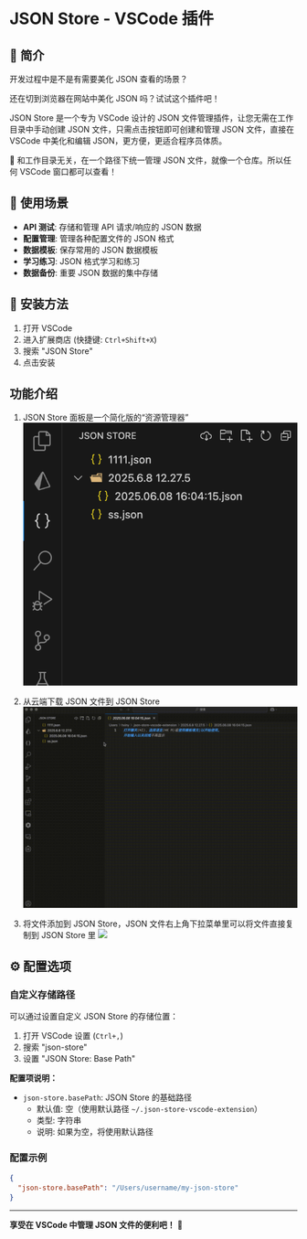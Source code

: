 # JSON Store - VSCode 插件

## 📝 简介

开发过程中是不是有需要美化 JSON 查看的场景？

还在切到浏览器在网站中美化 JSON 吗？试试这个插件吧！

JSON Store 是一个专为 VSCode 设计的 JSON 文件管理插件，让您无需在工作目录中手动创建 JSON 文件，只需点击按钮即可创建和管理 JSON 文件，直接在 VSCode 中美化和编辑 JSON，更方便，更适合程序员体质。

🎉 和工作目录无关，在一个路径下统一管理 JSON 文件，就像一个仓库。所以任何 VSCode 窗口都可以查看！

## 🎯 使用场景

- **API 测试**: 存储和管理 API 请求/响应的 JSON 数据
- **配置管理**: 管理各种配置文件的 JSON 格式
- **数据模板**: 保存常用的 JSON 数据模板
- **学习练习**: JSON 格式学习和练习
- **数据备份**: 重要 JSON 数据的集中存储

## 🚀 安装方法

1. 打开 VSCode
2. 进入扩展商店 (快捷键: `Ctrl+Shift+X`)
3. 搜索 "JSON Store"
4. 点击安装

## 功能介绍

1. JSON Store 面板是一个简化版的“资源管理器”
   ![](/images/show1.png)

2. 从云端下载 JSON 文件到 JSON Store
   ![](/images/cloud.gif)
3. 将文件添加到 JSON Store，JSON 文件右上角下拉菜单里可以将文件直接复制到 JSON Store 里
   ![](/images/show2.png)

## ⚙️ 配置选项

### 自定义存储路径

可以通过设置自定义 JSON Store 的存储位置：

1. 打开 VSCode 设置 (`Ctrl+,`)
2. 搜索 "json-store"
3. 设置 "JSON Store: Base Path"

**配置项说明：**

- `json-store.basePath`: JSON Store 的基础路径
  - 默认值: 空（使用默认路径 `~/.json-store-vscode-extension`）
  - 类型: 字符串
  - 说明: 如果为空，将使用默认路径

### 配置示例

```json
{
  "json-store.basePath": "/Users/username/my-json-store"
}
```

---

**享受在 VSCode 中管理 JSON 文件的便利吧！** 🎉

